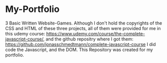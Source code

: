 # My-Portfolio
3 Basic Written Website-Games.
Although I don't hold the copyrights of the CSS and HTML of these three projects, all of them were provided for me in this udemy course: https://www.udemy.com/course/the-complete-javascript-course/, and the github repositry where I got them: https://github.com/jonasschmedtmann/complete-javascript-course
I did code the Javascript, and the DOM.
This Repository was created for my portfolio.
